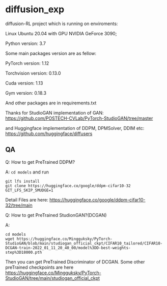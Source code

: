 # diffusion_exp
diffusion-RL project which is running on enviroments:
 
Linux Ubuntu 20.04 with GPU NVIDIA GeForce 3090; 

Python version: 3.7

Some main packages version are as fellow:

PyTorch version: 1.12

Torchvision version: 0.13.0

Cuda version: 1.13

Gym version: 0.18.3

And other packages are in requirements.txt 

Thanks for StudioGAN implementation of GAN: https://github.com/POSTECH-CVLab/PyTorch-StudioGAN/tree/master

and Huggingface implementation of DDPM, DPMSolver, DDIM etc: https://github.com/huggingface/diffusers

## QA
Q: How to get PreTrained DDPM?

A: `cd models` and run 
```
git lfs install
git clone https://huggingface.co/google/ddpm-cifar10-32
GIT_LFS_SKIP_SMUDGE=1
```

Detail Files are here: https://huggingface.co/google/ddpm-cifar10-32/tree/main

Q: How to get PreTrained StudionGAN?(DCGAN)

A:
```
cd models
wget https://huggingface.co/Mingguksky/PyTorch-StudioGAN/blob/main/studiogan_official_ckpt/CIFAR10_tailored/CIFAR10-DCGAN-train-2022_01_11_20_40_00/model%3DD-best-weights-step%3D18000.pth
``` 
Then you can get PreTrained Discriminator of DCGAN. Some other preTrained checkpoints are here https://huggingface.co/Mingguksky/PyTorch-StudioGAN/tree/main/studiogan_official_ckpt
